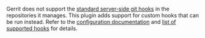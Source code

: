 Gerrit does not support the [standard server-side git hooks][1] in the
repositories it manages. This plugin adds support for custom hooks that
can be run instead. Refer to the [configuration documentation][2] and
[list of supported hooks][3] for details.

[1]: https://git-scm.com/book/gr/v2/Customizing-Git-Git-Hooks
[2]: config.md
[3]: hooks.md

